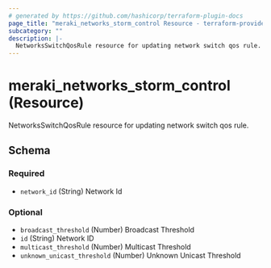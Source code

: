 ```yaml
---
# generated by https://github.com/hashicorp/terraform-plugin-docs
page_title: "meraki_networks_storm_control Resource - terraform-provider-meraki"
subcategory: ""
description: |-
  NetworksSwitchQosRule resource for updating network switch qos rule.
---
```


# meraki_networks_storm_control (Resource)

NetworksSwitchQosRule resource for updating network switch qos rule.



<!-- schema generated by tfplugindocs -->
## Schema

### Required

- `network_id` (String) Network Id

### Optional

- `broadcast_threshold` (Number) Broadcast Threshold
- `id` (String) Network ID
- `multicast_threshold` (Number) Multicast Threshold
- `unknown_unicast_threshold` (Number) Unknown Unicast Threshold
